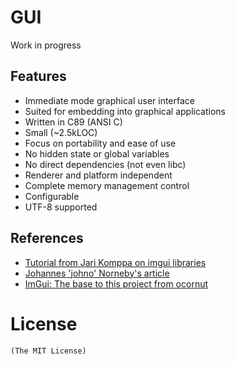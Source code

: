 # GUI
Work in progress

## Features
- Immediate mode graphical user interface
- Suited for embedding into graphical applications
- Written in C89 (ANSI C)
- Small (~2.5kLOC)
- Focus on portability and ease of use
- No hidden state or global variables
- No direct dependencies (not even libc)
- Renderer and platform independent
- Complete memory management control
- Configurable
- UTF-8 supported

## References
- [Tutorial from Jari Komppa on imgui libraries](http://www.johno.se/book/imgui.html)
- [Johannes 'johno' Norneby's article](http://iki.fi/sol/imgui/)
- [ImGui: The base to this project from ocornut](https://github.com/ocornut/imgui)

# License
    (The MIT License)
